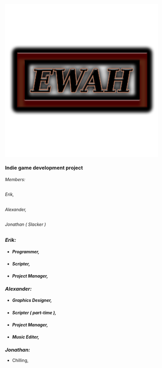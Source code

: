 ![Image of Yaktocat](https://github.com/ErikWallstrom/EW_AH/blob/master/test/res/images/Logo.png)
### Indie game development project

###### *Members:* 

###### Erik, 

###### Alexander, 	

###### Jonathan ( Slacker ) 

### *Erik:*

* ##### Programmer,

* ##### Scripter,

* ##### Project Manager,

### *Alexander:* 

* ##### Graphics Designer,

* ##### Scripter ( part-time ),

* ##### Project Manager,

* ##### Music Editer, 

### *Jonathan:* 

* Chilling,







